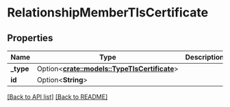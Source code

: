# RelationshipMemberTlsCertificate

## Properties

Name | Type | Description | Notes
------------ | ------------- | ------------- | -------------
**_type** | Option<[**crate::models::TypeTlsCertificate**](TypeTlsCertificate.md)> |  | 
**id** | Option<**String**> |  | [readonly]

[[Back to API list]](../README.md#documentation-for-api-endpoints) [[Back to README]](../README.md)



